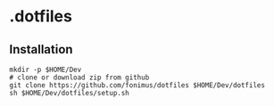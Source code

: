 # .dotfiles

## Installation

```shell
mkdir -p $HOME/Dev
# clone or download zip from github
git clone https://github.com/fonimus/dotfiles $HOME/Dev/dotfiles
sh $HOME/Dev/dotfiles/setup.sh
```
